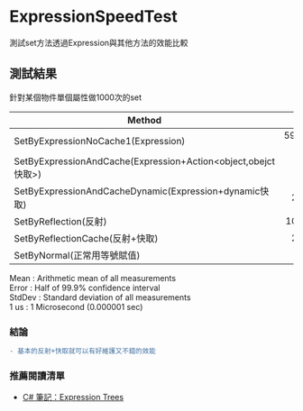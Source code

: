 # ExpressionSpeedTest
測試set方法透過Expression與其他方法的效能比較

## 測試結果  
針對某個物件單個屬性做1000次的set  

|                                                              Method |          Mean |         Error |        StdDev |
|-------------------------------------------------------------------- |--------------:|--------------:|--------------:|
|                                 SetByExpressionNoCache1(Expression) | 59,979.196 us | 1,172.8174 us | 1,682.0197 us |
|        SetByExpressionAndCache(Expression+Action<object,obejct快取>) |      5.934 us |     0.0749 us |     0.0701 us |
|               SetByExpressionAndCacheDynamic(Expression+dynamic快取) |     21.512 us |     0.4273 us |     1.1552 us |
|                                                SetByReflection(反射) |    102.137 us |     2.0101 us |     3.7259 us |
|                                      SetByReflectionCache(反射+快取) |     20.433 us |     0.4069 us |     0.6686 us |
|                                           SetByNormal(正常用等號賦值) |      1.972 us |     0.0234 us |     0.0207 us |

  Mean   : Arithmetic mean of all measurements  
  Error  : Half of 99.9% confidence interval  
  StdDev : Standard deviation of all measurements  
  1 us   : 1 Microsecond (0.000001 sec)  

### 結論
```diff
- 基本的反射+快取就可以有好維護又不錯的效能
```

### 推薦閱讀清單
* [C# 筆記：Expression Trees][]

[C# 筆記：Expression Trees]: https://www.huanlintalk.com/2011/08/csharp-expression-trees.html
